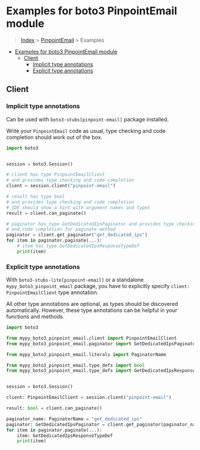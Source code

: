 <a id="examples-for-boto3-pinpointemail-module"></a>

# Examples for boto3 PinpointEmail module

> [Index](../README.md) > [PinpointEmail](./README.md) > Examples

- [Examples for boto3 PinpointEmail module](#examples-for-boto3-pinpointemail-module)
  - [Client](#client)
    - [Implicit type annotations](#implicit-type-annotations)
    - [Explicit type annotations](#explicit-type-annotations)

<a id="client"></a>

## Client

<a id="implicit-type-annotations"></a>

### Implicit type annotations

Can be used with `boto3-stubs[pinpoint-email]` package installed.

Write your `PinpointEmail` code as usual, type checking and code completion
should work out of the box.

```python
import boto3


session = boto3.Session()

# client has type PinpointEmailClient
# and provides type checking and code completion
client = session.client("pinpoint-email")

# result has type bool
# and provides type checking and code completion
# IDE should show a hint with argument names and types
result = client.can_paginate()

# paginator has type GetDedicatedIpsPaginator and provides type checking
# and code completion for paginate method
paginator = client.get_paginator("get_dedicated_ips")
for item in paginator.paginate(...):
    # item has type GetDedicatedIpsResponseTypeDef
    print(item)
```

<a id="explicit-type-annotations"></a>

### Explicit type annotations

With `boto3-stubs-lite[pinpoint-email]` or a standalone
`mypy_boto3_pinpoint_email` package, you have to explicitly specify
`client: PinpointEmailClient` type annotation.

All other type annotations are optional, as types should be discovered
automatically. However, these type annotations can be helpful in your functions
and methods.

```python
import boto3

from mypy_boto3_pinpoint_email.client import PinpointEmailClient
from mypy_boto3_pinpoint_email.paginator import GetDedicatedIpsPaginator

from mypy_boto3_pinpoint_email.literals import PaginatorName

from mypy_boto3_pinpoint_email.type_defs import bool
from mypy_boto3_pinpoint_email.type_defs import GetDedicatedIpsResponseTypeDef


session = boto3.Session()

client: PinpointEmailClient = session.client("pinpoint-email")

result: bool = client.can_paginate()

paginator_name: PaginatorName = "get_dedicated_ips"
paginator: GetDedicatedIpsPaginator = client.get_paginator(paginator_name)
for item in paginator.paginate(...):
    item: GetDedicatedIpsResponseTypeDef
    print(item)
```
